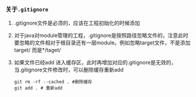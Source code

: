 ### 关于`.gitignore`

1. .gitignore文件是必须的，应该在工程初始化的时候添加

2. 对于java对module管理的工程，.gitignore是按照路径忽略文件的，注意此时要忽略的文件相对于根目录还有一层module。例如忽略target文件，不是添加target/ 而是*/taget/

3. 如果文件已经add 进入缓存区，此时再增加对应的.gitignore是无效的，当.gitignore文件修改时，可以删除缓存重新add

   ```shell
   git rm -rf --cached . #删除缓存
   git add . # 重新add
   ```

   

